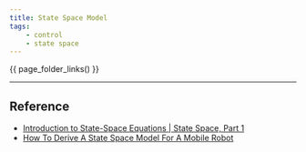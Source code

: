 ```yaml
---
title: State Space Model
tags:
    - control
    - state space
---
```



{{ page_folder_links() }}

---

## Reference
- [Introduction to State-Space Equations | State Space, Part 1](https://youtu.be/hpeKrMG-WP0)
- [How To Derive A State Space Model For A Mobile Robot](https://abbhicse.medium.com/how-to-derive-a-state-space-model-for-a-mobile-robot-f19db53ffb30)
